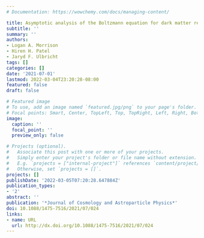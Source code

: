 ```yaml
---
# Documentation: https://wowchemy.com/docs/managing-content/

title: Asymptotic analysis of the Boltzmann equation for dark matter relic abundance
subtitle: ''
summary: ''
authors:
- Logan A. Morrison
- Hiren H. Patel
- Jaryd F. Ulbricht
tags: []
categories: []
date: '2021-07-01'
lastmod: 2022-03-04T23:20:28-08:00
featured: false
draft: false

# Featured image
# To use, add an image named `featured.jpg/png` to your page's folder.
# Focal points: Smart, Center, TopLeft, Top, TopRight, Left, Right, BottomLeft, Bottom, BottomRight.
image:
  caption: ''
  focal_point: ''
  preview_only: false

# Projects (optional).
#   Associate this post with one or more of your projects.
#   Simply enter your project's folder or file name without extension.
#   E.g. `projects = ["internal-project"]` references `content/project/deep-learning/index.md`.
#   Otherwise, set `projects = []`.
projects: []
publishDate: '2022-03-05T07:20:28.647884Z'
publication_types:
- '2'
abstract: ''
publication: '*Journal of Cosmology and Astroparticle Physics*'
doi: 10.1088/1475-7516/2021/07/024
links:
- name: URL
  url: http://dx.doi.org/10.1088/1475-7516/2021/07/024
---
```

